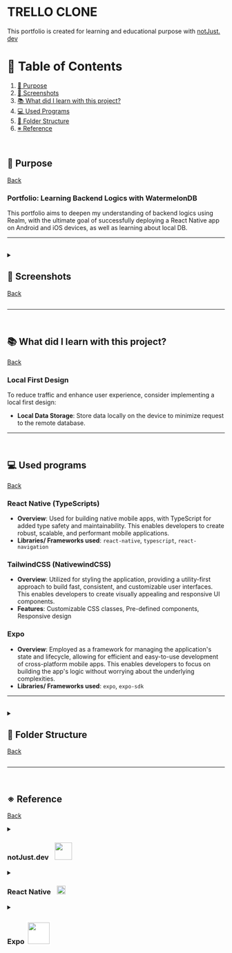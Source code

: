 # TRELLO CLONE

This portfolio is created for learning and educational purpose with [notJust․dev](https://www.youtube.com/@notjustdev)

# <a name="table">📖 Table of Contents</a>

1. [🎯 Purpose](#purpose)
1. [📸 Screenshots](#screenshots)
1. [📚 What did I learn with this project?](#learn)
1. [💻 Used Programs](#programs)
1. [📁 Folder Structure](#folder)
1. [※ Reference](#reference)

<br>

## <a name="purpose">🎯 Purpose</a>

[Back](#table)<br>

### Portfolio: Learning Backend Logics with WatermelonDB

This portfolio aims to deepen my understanding of backend logics using Realm, with the ultimate goal of successfully deploying a React Native app on Android and iOS devices, as well as learning about local DB.

<hr>
<br>

<details>
<summary>

## <a name="screenshots">📸 Screenshots</a>

[Back](#table)<br>

</summary>

![TODO](./screenshots/TODO.png.png)

</details>

<hr>
<br>

## <a name="learn">📚 What did I learn with this project?</a>

[Back](#table)<br>

### Local First Design

</summary>
To reduce traffic and enhance user experience, consider implementing a local first design:

- **Local Data Storage**: Store data locally on the device to minimize request to the remote database.

</details>

<hr>
<br>

## <a name="programs">💻 Used programs</a>

[Back](#table)<br>

### React Native (TypeScripts)

- **Overview**: Used for building native mobile apps, with TypeScript for added type safety and maintainability. This enables developers to create robust, scalable, and performant mobile applications.
- **Libraries/ Frameworks used**: `react-native`, `typescript`, `react-navigation`

### TailwindCSS (NativewindCSS)

- **Overview**: Utilized for styling the application, providing a utility-first approach to build fast, consistent, and customizable user interfaces. This enables developers to create visually appealing and responsive UI components.
- **Features**: Customizable CSS classes, Pre-defined components, Responsive design

### Expo

- **Overview**: Employed as a framework for managing the application's state and lifecycle, allowing for efficient and easy-to-use development of cross-platform mobile apps. This enables developers to focus on building the app's logic without worrying about the underlying complexities.
- **Libraries/ Frameworks used**: `expo`, `expo-sdk`

<hr>
<br>

<details>
<summary>

## <a name="folder">📁 Folder Structure</a>

[Back](#table)<br>

</summary>

TODO: Make folder structure then screenshots

</details>

<hr>
<br>

## <a name="reference">※ Reference</a>

[Back](#table)<br>

<details>
<summary>

### notJust.dev <image style="margin-left:10" width="40" src="https://cdn.prod.website-files.com/65cd13813bd3677534fa7c0b/674914272eb8906ba728d783_Logo_white.svg"/>

</summary>

- [Youtube](https://www.youtube.com/@notjustdev)
- [HomePage](https://www.notjust.dev/)

</details>

<details>
<summary>

### React Native <image style="margin-left:10" width="20" src="https://reactnative.dev/img/header_logo.svg"/>

</summary>

- [HomePage](https://reactnative.dev)

</details>

<details>
<summary>

### Expo <image style="background:white; padding:4;" width="50" src="./screenshots/logo-wordmark.svg"/>

</summary>

- [HomePage](https://expo.dev/)

</details>
